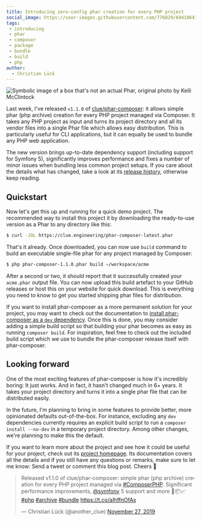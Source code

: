 ```yaml
---
title: Introducing zero-config phar creation for every PHP project
social_image: https://user-images.githubusercontent.com/776829/69410647-c0488180-0d0b-11ea-915f-0b0908b75338.jpg
tags:
 - introducing
 - phar
 - composer
 - package
 - bundle
 - build
 - php
author:
  - Christian Lück
---
```


![Symbolic image of a box that's not an actual Phar, original photo by Kelli McClintock](https://user-images.githubusercontent.com/776829/69410647-c0488180-0d0b-11ea-915f-0b0908b75338.jpg)
<!-- Photo by [Kelli McClintock](https://unsplash.com/@kelli_mcclintock?utm_source=unsplash&utm_medium=referral&utm_content=creditCopyText) on [Unsplash](https://unsplash.com/photos/GopRYASfsOc) -->

Last week, I've released `v1.1.0` of [clue/phar-composer](https://github.com/clue/phar-composer): it allows simple phar (php archive) creation for every PHP project managed via Composer.
It takes any PHP project as input and turns its project directory and all its vendor files into a single Phar file which allows easy distribution. This is particularly useful for CLI applications, but it can equally be used to bundle any PHP web application.

The new version brings up-to-date dependency support (including support for Symfony 5), significantly improves performance and fixes a number of minor issues when bundling less common project setups. If you care about the details what has changed, take a look at its [release history](https://github.com/clue/phar-composer/releases), otherwise keep reading.

## Quickstart

Now let's get this up and running for a quick demo project. The recommended way to install this project it by downloading the ready-to-use version as a Phar to any directory like this:

```bash
$ curl -JOL https://clue.engineering/phar-composer-latest.phar
```

That's it already. Once downloaded, you can now use `build` command to build an executable single-file phar for any project managed by Composer:

```bash
$ php phar-composer-1.1.0.phar build ~/workspace/acme
```

After a second or two, it should report that it successfully created your `acme.phar` output file. You can now upload this build artefact to your GitHub releases or host this on your website for quick download. This is everything you need to know to get you started shipping phar files for distribution.

If you want to install phar-composer as a more permanent solution for your project, you may want to check out the documentation to [install phar-composer as a `dev` dependency](https://github.com/clue/phar-composer#installation-using-composer).
Once this is done, you may consider adding a simple build script so that building your phar becomes as easy as running `composer build`. For inspiration, feel free to check out the included build script which we use to bundle the phar-composer release itself with phar-composer.

## Looking forward

One of the most exciting features of phar-composer is how it's incredibly boring: It just works. And in fact, it hasn't changed much in 6+ years. It takes your project directory and turns it into a single phar file that can be distributed easily.

In the future, I'm planning to bring in some features to provide better, more opinionated defaults out-of-the-box.
For instance, excluding any `dev` dependencies currently requires an explicit build script to run a `composer install --no-dev` in a temporary project directory.
Among other changes, we're planning to make this the default.

If you want to learn more about the project and see how it could be useful for your project, check out its [project homepage](https://github.com/clue/phar-composer).
Its documentation covers all the details and if you still have any questions or remarks, make sure to let me know: Send a tweet or comment this blog post. Cheers 🍻

<blockquote class="twitter-tweet"><p lang="en" dir="ltr">Released v1.1.0 of clue/phar-composer: simple phar (php archive) creation for every PHP project managed via <a href="https://twitter.com/hashtag/ComposerPHP?src=hash&amp;ref_src=twsrc%5Etfw">#ComposerPHP</a>. Significant performance improvements, <a href="https://twitter.com/symfony?ref_src=twsrc%5Etfw">@symfony</a> 5 support and more 🐘📦📈 <a href="https://twitter.com/hashtag/php?src=hash&amp;ref_src=twsrc%5Etfw">#php</a> <a href="https://twitter.com/hashtag/archive?src=hash&amp;ref_src=twsrc%5Etfw">#archive</a> <a href="https://twitter.com/hashtag/bundle?src=hash&amp;ref_src=twsrc%5Etfw">#bundle</a> <a href="https://t.co/aIhffnOfAx">https://t.co/aIhffnOfAx</a></p>&mdash; Christian Lück (@another_clue) <a href="https://twitter.com/another_clue/status/1199727438718259200?ref_src=twsrc%5Etfw">November 27, 2019</a></blockquote>
